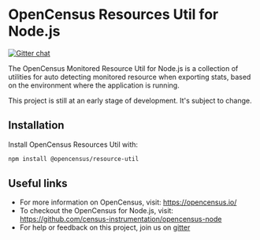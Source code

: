 # OpenCensus Resources Util for Node.js
[![Gitter chat][gitter-image]][gitter-url]

The OpenCensus Monitored Resource Util for Node.js is a collection of utilities for auto detecting monitored resource when exporting stats, based on the environment where the application is running.

This project is still at an early stage of development. It's subject to change.

## Installation

Install OpenCensus Resources Util with:
```bash
npm install @opencensus/resource-util
```


## Useful links
- For more information on OpenCensus, visit: <https://opencensus.io/>
- To checkout the OpenCensus for Node.js, visit: <https://github.com/census-instrumentation/opencensus-node>
- For help or feedback on this project, join us on [gitter](https://gitter.im/census-instrumentation/Lobby)

[gitter-image]: https://badges.gitter.im/census-instrumentation/lobby.svg
[gitter-url]: https://gitter.im/census-instrumentation/lobby?utm_source=badge&utm_medium=badge&utm_campaign=pr-badge&utm_content=badge
